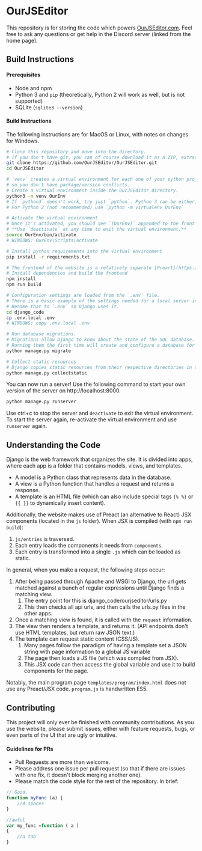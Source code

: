 # OurJSEditor
This repository is for storing the code which powers [OurJSEditor.com](https://ourjseditor.com).
Feel free to ask any questions or get help in the Discord server (linked from the home page).

## Build Instructions

#### Prerequisites

 - Node and npm
 - Python 3 and `pip` (theoretically, Python 2 will work as well, but is not supported)
 - SQLite (`sqlite3 --version`)

#### Build Instructions
The following instructions are for MacOS or Linux, with notes on changes for Windows.

```sh
# Clone this repository and move into the directory.
# If you don't have git, you can of course download it as a ZIP, extract, and move into the directory
git clone https://github.com/OurJSEditor/OurJSEditor.git
cd OurJSEditor

# `venv` creates a virtual environment for each one of your python projects
# so you don't have package/version conflicts.
# Create a virtual environment inside the OurJSEditor directory.
python3 -m venv OurEnv
# If `python3` doesn't work, try just `python`. Python 3 can be either, depending on your setup
# For Python 2 (not recommended) use `python -m virtualenv OurEnv`

# Activate the virtual environment
# Once it's activated, you should see `(OurEnv)` appended to the front of your terminal prompt.
# **Use `deactivate` at any time to exit the virtual environment.**
source OurEnv/bin/activate
# WINDOWS: OurEnv\Scripts\activate

# Install python requirements into the virtual environment
pip install -r requirements.txt

# The frontend of the website is a relatively separate [Preact](https://github.com/developit/preact) framework
# Install dependencies and build the frontend
npm install
npm run build

# Configuration settings are loaded from the `.env` file.
# There is a basic example of the settings needed for a local server in the `.env.local` file.
# Rename that to `.env` so Django uses it.
cd django_code
cp .env.local .env
# WINDOWS: copy .env.local .env

# Run database migrations.
# Migrations allow Django to know about the state of the SQL database.
# Running them the first time will create and configure a database for you.
python manage.py migrate

# Collect static resources
# Django copies static resources from their respective directories in the project to one central place for serving
python manage.py collectstatic
```

You can now run a server!
Use the following command to start your own version of the server on http://localhost:8000.
```sh
python manage.py runserver
```
Use ctrl+c to stop the server and `deactivate` to exit the virtual environment. To start the server again, re-activate the virtual environment and use `runserver` again.

## Understanding the Code

Django is the web framework that organizes the site. It is divided into apps, where each app is a folder that contains models, views, and templates.
 - A model is a Python class that represents data in the database.
 - A view is a Python function that handles a request and returns a response.
 - A template is an HTML file (which can also include special tags `{% %}` or `{{ }}` to dynamically insert content).

Additionally, the website makes use of Preact (an alternative to React) JSX components (located in the `js` folder). When JSX is compiled (with `npm run build`):
 1. `js/entries` is traversed.
 2. Each entry loads the components it needs from `components`.
 3. Each entry is transformed into a single `.js` which can be loaded as static.

In general, when you make a request, the following steps occur:

 1. After being passed through Apache and WSGI to Django, the url gets matched against a bunch of regular expressions until Django finds a matching view.
    1. The entry point for this is django_code/ourjseditor/urls.py
    2. This then checks all api urls, and then calls the urls.py files in the other apps. 
 2. Once a matching view is found, it is called with the `request` information.
 3. The view then renders a template, and returns it. (API endpoints don't use HTML templates, but return raw JSON text.)
 4. The template can request static content (CSS/JS).
    1. Many pages follow the paradigm of having a template set a JSON string with page information to a global JS variable
    2. The page then loads a JS file (which was compiled from JSX).
    3. This JSX code can then access the global variable and use it to build components for the page.

Notably, the main program page `templates/program/index.html` does not use any Preact/JSX code. `program.js` is handwritten ES5.


## Contributing

This project will only ever be finished with community contributions. As you use the website, please submit issues, either with feature requests, bugs, or even parts of the UI that are ugly or intuitive.

#### Guidelines for PRs
 - Pull Requests are more than welcome.
 - Please address one issue per pull request (so that if there are issues with one fix, it doesn't block merging another one).
 - Please match the code style for the rest of the repository. In brief:
```js
// Good.
function myFunc (a) {
    //4 spaces
}
```
```js
//awful
var my_func =function ( a )
{
	//a tab
}
```
